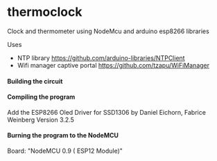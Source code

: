 # thermoclock
Clock and thermometer using NodeMcu and arduino esp8266 libraries

Uses 
* NTP library https://github.com/arduino-libraries/NTPClient
* Wifi manager captive portal https://github.com/tzapu/WiFiManager

#### Building the circuit
[logo]: https://github.com/jonathlt/thermoclock/thermoclock_bb.png "Breadboard Layout"

#### Compiling the program
Add the ESP8266 Oled Driver for SSD1306 by Daniel Eichorn, Fabrice Weinberg Version 3.2.5

#### Burning the program to the NodeMCU
Board: "NodeMCU 0.9 ( ESP12 Module)"
